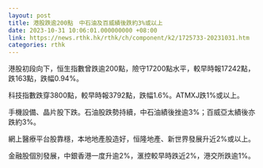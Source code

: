 ```yaml
---
layout: post
title: 港股跌逾200點　中石油及百威績後跌約3%或以上
date: 2023-10-31 10:06:01.000000000 +08:00
link: https://news.rthk.hk/rthk/ch/component/k2/1725733-20231031.htm
categories: rthk
---
```


港股初段向下，恒生指數曾跌逾200點，險守17200點水平，較早時報17242點，跌163點，跌幅0.94%。

科技指數跌穿3800點，較早時報3792點，跌幅1.6%。ATMXJ跌1%或以上。

手機設備、晶片股下跌。石油股跌勢持續，中石油績後挫逾3%；百威亞太績後亦跌約3%。

網上醫療平台股靠穩，本地地產股造好，恒隆地產、新世界發展升近2%或以上。

金融股個別發展，中銀香港一度升逾2%，滙控較早時跌近2%，港交所跌逾1%。
